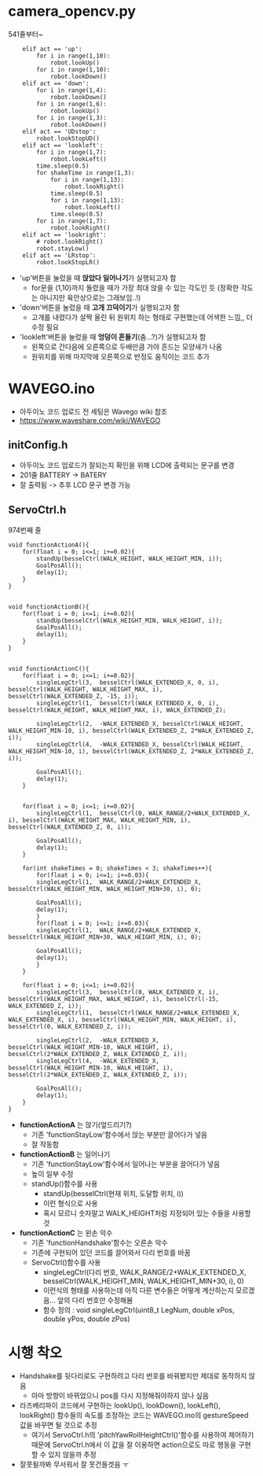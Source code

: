 # camera_opencv.py

541줄부터~

```
    elif act == 'up':
        for i in range(1,10):
            robot.lookUp()
        for i in range(1,10):
            robot.lookDown()
    elif act == 'down':
        for i in range(1,4):
            robot.lookDown()
        for i in range(1,6):
            robot.lookUp()
        for i in range(1,3):
            robot.lookDown()
    elif act == 'UDstop':
        robot.lookStopUD()
    elif act == 'lookleft':
        for i in range(1,7):
            robot.lookLeft()
        time.sleep(0.5)
        for shakeTime in range(1,3):
            for i in range(1,13):
                robot.lookRight()
            time.sleep(0.5)
            for i in range(1,13):
                robot.lookLeft()
            time.sleep(0.5)
        for i in range(1,7):
            robot.lookRight()
    elif act == 'lookright':
        # robot.lookRight()
        robot.stayLow()
    elif act == 'LRstop':
        robot.lookStopLR()
```

- 'up'버튼을 눌렀을 때 **앉았다 일어나기**가 실행되고자 함
  - for문을 (1,10)까지 돌렸을 때가 가장 최대 앉을 수 있는 각도인 듯 (정확한 각도는 아니지만 육안상으로는 그래보임..!)
- 'down'버튼을 눌렀을 때 **고개 끄덕이기**가 실행되고자 함
  - 고개를 내렸다가 살짝 올린 뒤 원위치 하는 형태로 구현했는데 어색한 느낌,, 더 수정 필요
- 'lookleft'버튼을 눌렀을 때 **엉덩이 흔들기**(춤...?)가 실행되고자 함
  - 왼쪽으로 간다음에 오른쪽으로 두배만큼 가야 흔드는 모양새가 나옴
  - 원위치를 위해 마지막에 오른쪽으로 반정도 움직이는 코드 추가

# WAVEGO.ino

- 아두이노 코드 업로드 전 세팅은 Wavego wiki 참조
- https://www.waveshare.com/wiki/WAVEGO

## initConfig.h

- 아두이노 코드 업로드가 잘되는지 확인을 위해 LCD에 출력되는 문구를 변경
- 201줄 BATTERY -> BATERY
- 잘 출력됨 -> 추후 LCD 문구 변경 가능

## ServoCtrl.h

974번째 줄

```
void functionActionA(){
    for(float i = 0; i<=1; i+=0.02){
        standUp(besselCtrl(WALK_HEIGHT, WALK_HEIGHT_MIN, i));
        GoalPosAll();
        delay(1);
    }
}


void functionActionB(){
    for(float i = 0; i<=1; i+=0.02){
        standUp(besselCtrl(WALK_HEIGHT_MIN, WALK_HEIGHT, i));
        GoalPosAll();
        delay(1);
    }
}


void functionActionC(){
    for(float i = 0; i<=1; i+=0.02){
        singleLegCtrl(3,  besselCtrl(WALK_EXTENDED_X, 0, i), besselCtrl(WALK_HEIGHT, WALK_HEIGHT_MAX, i), besselCtrl(WALK_EXTENDED_Z, -15, i));
        singleLegCtrl(1,  besselCtrl(WALK_EXTENDED_X, 0, i), besselCtrl(WALK_HEIGHT, WALK_HEIGHT_MAX, i), WALK_EXTENDED_Z);

        singleLegCtrl(2,  -WALK_EXTENDED_X, besselCtrl(WALK_HEIGHT, WALK_HEIGHT_MIN-10, i), besselCtrl(WALK_EXTENDED_Z, 2*WALK_EXTENDED_Z, i));
        singleLegCtrl(4,  -WALK_EXTENDED_X, besselCtrl(WALK_HEIGHT, WALK_HEIGHT_MIN-10, i), besselCtrl(WALK_EXTENDED_Z, 2*WALK_EXTENDED_Z, i));

        GoalPosAll();
        delay(1);
    }


    for(float i = 0; i<=1; i+=0.02){
        singleLegCtrl(1,  besselCtrl(0, WALK_RANGE/2+WALK_EXTENDED_X, i), besselCtrl(WALK_HEIGHT_MAX, WALK_HEIGHT_MIN, i), besselCtrl(WALK_EXTENDED_Z, 0, i));

        GoalPosAll();
        delay(1);
    }

    for(int shakeTimes = 0; shakeTimes < 3; shakeTimes++){
        for(float i = 0; i<=1; i+=0.03){
        singleLegCtrl(1,  WALK_RANGE/2+WALK_EXTENDED_X, besselCtrl(WALK_HEIGHT_MIN, WALK_HEIGHT_MIN+30, i), 0);

        GoalPosAll();
        delay(1);
        }
        for(float i = 0; i<=1; i+=0.03){
        singleLegCtrl(1,  WALK_RANGE/2+WALK_EXTENDED_X, besselCtrl(WALK_HEIGHT_MIN+30, WALK_HEIGHT_MIN, i), 0);

        GoalPosAll();
        delay(1);
        }
    }

    for(float i = 0; i<=1; i+=0.02){
        singleLegCtrl(3,  besselCtrl(0, WALK_EXTENDED_X, i), besselCtrl(WALK_HEIGHT_MAX, WALK_HEIGHT, i), besselCtrl(-15, WALK_EXTENDED_Z, i));
        singleLegCtrl(1,  besselCtrl(WALK_RANGE/2+WALK_EXTENDED_X, WALK_EXTENDED_X, i), besselCtrl(WALK_HEIGHT_MIN, WALK_HEIGHT, i), besselCtrl(0, WALK_EXTENDED_Z, i));

        singleLegCtrl(2,  -WALK_EXTENDED_X, besselCtrl(WALK_HEIGHT_MIN-10, WALK_HEIGHT, i), besselCtrl(2*WALK_EXTENDED_Z, WALK_EXTENDED_Z, i));
        singleLegCtrl(4,  -WALK_EXTENDED_X, besselCtrl(WALK_HEIGHT_MIN-10, WALK_HEIGHT, i), besselCtrl(2*WALK_EXTENDED_Z, WALK_EXTENDED_Z, i));

        GoalPosAll();
        delay(1);
    }
}
```

+ **functionActionA** 는 앉기(엎드리기?)
  + 기존 'functionStayLow'함수에서 앉는 부분만 끌어다가 넣음
  + 잘 작동함
+ **functionActionB** 는 일어나기
  + 기존 'functionStayLow'함수에서 일어나는 부분을 끌어다가 넣음
  + 높이 일부 수정
  + standUp()함수를 사용
    + standUp(besselCtrl(현재 위치, 도달할 위치, i))
    + 이런 형식으로 사용
    + 혹시 모르니 숫자말고 WALK_HEIGHT처럼 지정되어 있는 수들을 사용할 것
+ **functionActionC** 는 왼손 악수
  + 기존 'functionHandshake'함수는 오른손 악수
  + 기존에 구현되어 있던 코드를 끌어와서 다리 번호를 바꿈
  + ServoCtrl()함수를 사용
    + singleLegCtrl(다리 번호,  WALK_RANGE/2+WALK_EXTENDED_X, besselCtrl(WALK_HEIGHT_MIN, WALK_HEIGHT_MIN+30, i), 0) 
    + 이런식의 형태를 사용하는데 아직 다른 변수들은 어떻게 계산하는지 모르겠음... 앞의 다리 번호만 수정해봄
    + 함수 정의 : void singleLegCtrl(uint8_t LegNum, double xPos, double yPos, double zPos)


# 시행 착오
+ Handshake를 뒷다리로도 구현하려고 다리 번호를 바꿔봤지만 제대로 동작하지 않음
  + 아마 방향이 바뀌었으니 pos를 다시 지정해줘야하지 않나 싶음
+ 라즈베리파이 코드에서 구현하는 lookUp(), lookDown(), lookLeft(), lookRight() 함수들의 속도를 조정하는 코드는 WAVEGO.ino의 gestureSpeed 값을 바꾸면 될 것으로 추정
  + 여기서 ServoCtrl.h의 'pitchYawRollHeightCtrl()'함수를 사용하여 제어하기 때문에 ServoCtrl.h에서 이 값을 잘 이용하면 action으로도 따로 행동을 구현할 수 있지 않을까 추정
+ 잘못될까봐 무서워서 잘 못건들겟음 ㅜ